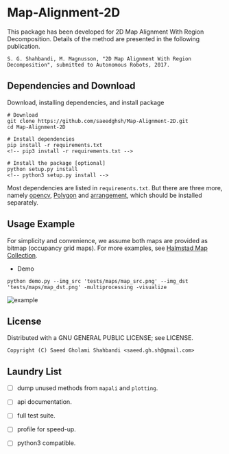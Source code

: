 Map-Alignment-2D
================
This package has been developed for 2D Map Alignment With Region Decomposition.
Details of the method are presented in the following publication.
```
S. G. Shahbandi, M. Magnusson, "2D Map Alignment With Region Decomposition", submitted to Autonomous Robots, 2017.
```

Dependencies and Download
-------------------------
Download, installing dependencies, and install package

```shell
# Download
git clone https://github.com/saeedghsh/Map-Alignment-2D.git
cd Map-Alignment-2D

# Install dependencies
pip install -r requirements.txt
<!-- pip3 install -r requirements.txt -->

# Install the package [optional]
python setup.py install
<!-- python3 setup.py install -->
```

Most dependencies are listed in ```requirements.txt```.
But there are three more, namely [opencv](http://docs.opencv.org/trunk/d7/d9f/tutorial_linux_install.html), [Polygon](https://www.j-raedler.de/projects/polygon/) and [arrangement](https://github.com/saeedghsh/arrangement/), which should be installed separately.


Usage Example
-------------
For simplicity and convenience, we assume both maps are provided as bitmap (occupancy grid maps).
For more examples, see [Halmstad Map Collection](https://github.com/saeedghsh/Halmstad-Robot-Maps).
- Demo
```shell
python demo.py --img_src 'tests/maps/map_src.png' --img_dst 'tests/maps/map_dst.png' -multiprocessing -visualize
```
![example](https://github.com/saeedghsh/Map-Alignment-2D/blob/master/docs/maps_map_src__maps_map_dst.png)


<!-- Parameters Setting -->
<!-- ------------------ -->
<!-- - lnl_config -->
<!-- {'binary_threshold_1': 200, # with numpy - for SKIZ and distance -->
<!-- 'binary_threshold_2': [100, 255], # with cv2 - for trait detection -->
<!-- 'traits_from_file': False, # else provide yaml file name -->
<!-- 'trait_detection_source': 'binary_inverted', -->
<!-- 'edge_detection_config': [50, 150, 3], # thr1, thr2, apt_size -->
<!-- 'peak_detect_sinogram_config': [15, 15, 0.15], # [refWin, minDist, minVal] -->
<!-- 'orthogonal_orientations': True} # for dominant orientation detection -->

<!-- - arr_config -->
<!-- {'multi_processing':4, 'end_point':False, 'timing':False, -->
<!-- 'prune_dis_neighborhood': 2, -->
<!-- 'prune_dis_threshold': .075, # home:0.15 - office:0.075 -->
<!-- 'occupancy_threshold': 200} # cell below this is considered occupied -->

<!-- - hyp_config -->
<!-- {'scale_mismatch_ratio_threshold': .3, # .5, -->
<!-- 'scale_bounds': [.5, 2], #[.1, 10] -->
<!-- 'face_occupancy_threshold': .5} -->
    
<!-- - sel_config -->
<!-- {'multiprocessing': multiprocessing, -->
<!-- 'too_many_tforms': 3000, -->
<!-- 'dbscan_eps': 0.051, -->
<!-- 'dbscan_min_samples': 2} -->


License
-------
Distributed with a GNU GENERAL PUBLIC LICENSE; see LICENSE.
```
Copyright (C) Saeed Gholami Shahbandi <saeed.gh.sh@gmail.com>
```

Laundry List
------------
<!-- - [ ] try out 3points distance for tforms and provide it precomputed to clustering. -->
<!-- - [ ] move new methods from ```demo.py``` to ```mapali```. -->
- [ ] dump unused methods from ```mapali``` and ```plotting```.
- [ ] api documentation.
- [ ] full test suite.
- [ ] profile for speed-up.
- [ ] python3 compatible.



